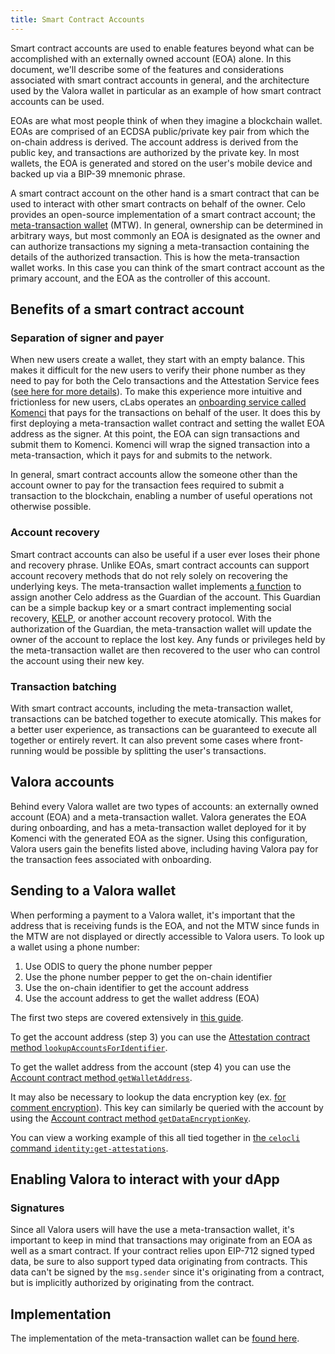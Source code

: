 ```yaml
---
title: Smart Contract Accounts
---
```


Smart contract accounts are used to enable features beyond what can be accomplished with an externally owned account (EOA) alone.
In this document, we'll describe some of the features and considerations associated with smart contract accounts in general, and the architecture used by the Valora wallet in particular as an example of how smart contract accounts can be used.

EOAs are what most people think of when they imagine a blockchain wallet.
EOAs are comprised of an ECDSA public/private key pair from which the on-chain address is derived.
The account address is derived from the public key, and transactions are authorized by the private key.
In most wallets, the EOA is generated and stored on the user's mobile device and backed up via a BIP-39 mnemonic phrase.

A smart contract account on the other hand is a smart contract that can be used to interact with other smart contracts on behalf of the owner.
Celo provides an open-source implementation of a smart contract account; the [meta-transaction wallet](https://github.com/celo-org/celo-monorepo/blob/master/packages/protocol/contracts/common/MetaTransactionWallet.sol) (MTW).
In general, ownership can be determined in arbitrary ways, but most commonly an EOA is designated as the owner and can authorize transactions my signing a meta-transaction containing the details of the authorized transaction.
This is how the meta-transaction wallet works.
In this case you can think of the smart contract account as the primary account, and the EOA as the controller of this account.

## Benefits of a smart contract account

### Separation of signer and payer

When new users create a wallet, they start with an empty balance.
This makes it difficult for the new users to verify their phone number as they need to pay for both the Celo transactions and the Attestation Service fees ([see here for more details](/protocol/identity/)).
To make this experience more intuitive and frictionless for new users, cLabs operates an [onboarding service called Komenci](https://github.com/celo-org/komenci/) that pays for the transactions on behalf of the user.
It does this by first deploying a meta-transaction wallet contract and setting the wallet EOA address as the signer.
At this point, the EOA can sign transactions and submit them to Komenci.
Komenci will wrap the signed transaction into a meta-transaction, which it pays for and submits to the network.

In general, smart contract accounts allow the someone other than the account owner to pay for the transaction fees required to submit a transaction to the blockchain, enabling a number of useful operations not otherwise possible.

### Account recovery

Smart contract accounts can also be useful if a user ever loses their phone and recovery phrase.
Unlike EOAs, smart contract accounts can support account recovery methods that do not rely solely on recovering the underlying keys.
The meta-transaction wallet implements [a function](https://github.com/celo-org/celo-monorepo/blob/master/packages/protocol/contracts/common/MetaTransactionWallet.sol#L101-L108) to assign another Celo address as the Guardian of the account.
This Guardian can be a simple backup key or a smart contract implementing social recovery, [KELP](https://eprint.iacr.org/2021/289), or another account recovery protocol.
With the authorization of the Guardian, the meta-transaction wallet will update the owner of the account to replace the lost key.
Any funds or privileges held by the meta-transaction wallet are then recovered to the user who can control the account using their new key.

### Transaction batching

With smart contract accounts, including the meta-transaction wallet, transactions can be batched together to execute atomically.
This makes for a better user experience, as transactions can be guaranteed to execute all together or entirely revert.
It can also prevent some cases where front-running would be possible by splitting the user's transactions.

## Valora accounts

Behind every Valora wallet are two types of accounts: an externally owned account (EOA) and a meta-transaction wallet.
Valora generates the EOA during onboarding, and has a meta-transaction wallet deployed for it by Komenci with the generated EOA as the signer.
Using this configuration, Valora users gain the benefits listed above, including having Valora pay for the transaction fees associated with onboarding.

## Sending to a Valora wallet

When performing a payment to a Valora wallet, it's important that the address that is receiving funds is the EOA, and not the MTW since funds in the MTW are not displayed or directly accessible to Valora users.
To look up a wallet using a phone number:

1. Use ODIS to query the phone number pepper
2. Use the phone number pepper to get the on-chain identifier
3. Use the on-chain identifier to get the account address
4. Use the account address to get the wallet address (EOA)

The first two steps are covered extensively in [this guide](/developer/contractkit/odis).

To get the account address (step 3) you can use the [Attestation contract method `lookupAccountsForIdentifier`](https://github.com/celo-org/celo-monorepo/blob/e6fdaf798a662ffe2c12f9a74b28e0fa1c1f8101/packages/sdk/contractkit/src/wrappers/Attestations.ts#L472).

To get the wallet address from the account (step 4) you can use the [Account contract method `getWalletAddress`](https://github.com/celo-org/celo-monorepo/blob/e6fdaf798a662ffe2c12f9a74b28e0fa1c1f8101/packages/sdk/contractkit/src/wrappers/Accounts.ts#L318).

It may also be necessary to lookup the data encryption key (ex. [for comment encryption](/protocol/transaction/tx-comment-encryption)). This key can similarly be queried with the account by using the [Account contract method `getDataEncryptionKey`](https://github.com/celo-org/celo-monorepo/blob/e6fdaf798a662ffe2c12f9a74b28e0fa1c1f8101/packages/sdk/contractkit/src/wrappers/Accounts.ts#L310).

You can view a working example of this all tied together in [the `celocli` command `identity:get-attestations`](https://github.com/celo-org/celo-monorepo/blob/master/packages/cli/src/commands/identity/get-attestations.ts).

## Enabling Valora to interact with your dApp

### Signatures

Since all Valora users will have the use a meta-transaction wallet, it's important to keep in mind that transactions may originate from an EOA as well as a smart contract.
If your contract relies upon EIP-712 signed typed data, be sure to also support typed data originating from contracts.
This data can't be signed by the `msg.sender` since it's originating from a contract, but is implicitly authorized by originating from the contract.

## Implementation

The implementation of the meta-transaction wallet can be [found here](https://github.com/celo-org/celo-monorepo/blob/master/packages/protocol/contracts/common/MetaTransactionWallet.sol).
